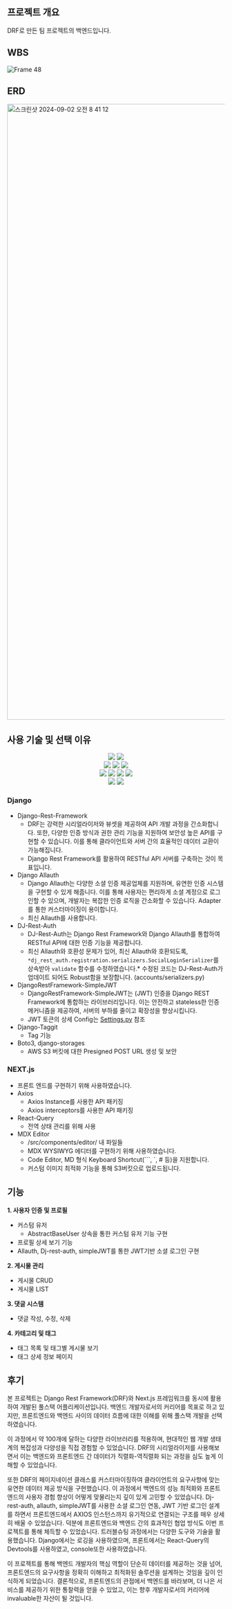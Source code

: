 ## 프로젝트 개요

DRF로 만든 팀 프로젝트의 백엔드입니다.

## WBS

![Frame 48](https://github.com/user-attachments/assets/925f4acd-8198-45ae-a4ac-61a47b10596b)

## ERD

<img width="1422" alt="스크린샷 2024-09-02 오전 8 41 12" src="https://github.com/user-attachments/assets/b9c94bbe-abcb-47a5-85e1-6a69bbbb0f52">

## 사용 기술 및 선택 이유

<div align=center>
  <img src="https://img.shields.io/badge/typescript-3178C6?style=for-the-badge&logo=typescript&logoColor=white">
  <img src="https://img.shields.io/badge/python-3776AB?style=for-the-badge&logo=python&logoColor=white">
  <br>

  <img src="https://img.shields.io/badge/html5-E34F26?style=for-the-badge&logo=html5&logoColor=white">
  <img src="https://img.shields.io/badge/css-1572B6?style=for-the-badge&logo=css3&logoColor=white">
  <img src="https://img.shields.io/badge/mysql-4479A1?style=for-the-badge&logo=mysql&logoColor=white">
  <br>

  <img src="https://img.shields.io/badge/react-61DAFB?style=for-the-badge&logo=react&logoColor=black">
  <img src="https://img.shields.io/badge/reactquery-FF4154?style=for-the-badge&logo=reactquery&logoColor=white">
  <img src="https://img.shields.io/badge/nextdotjs-000000?style=for-the-badge&logo=nextdotjs&logoColor=white">
  <img src="https://img.shields.io/badge/node.js-339933?style=for-the-badge&logo=Node.js&logoColor=white">
  <br>

  <img src="https://img.shields.io/badge/django-092E20?style=for-the-badge&logo=django&logoColor=white">
  <img src="https://img.shields.io/badge/amazonaws-232F3E?style=for-the-badge&logo=amazonaws&logoColor=white">
  <br>
</div>

### Django

- Django-Rest-Framework
    - DRF는 강력한 시리얼라이저와 뷰셋을 제공하여 API 개발 과정을 간소화합니다. 또한, 다양한 인증 방식과 권한 관리 기능을 지원하여 보안성 높은 API를 구현할 수 있습니다. 이를 통해 클라이언트와 서버 간의 효율적인 데이터 교환이 가능해집니다.
    - Django Rest Framework를 활용하여 RESTful API 서버를 구축하는 것이 목표입니다.
- Django Allauth
    - Django Allauth는 다양한 소셜 인증 제공업체를 지원하며, 유연한 인증 시스템을 구현할 수 있게 해줍니다. 이를 통해 사용자는 편리하게 소셜 계정으로 로그인할 수 있으며, 개발자는 복잡한 인증 로직을 간소화할 수 있습니다. Adapter를 통한 커스터마이징이 용이합니다.
    - 최신 Allauth를 사용합니다.
- DJ-Rest-Auth
    - DJ-Rest-Auth는 Django Rest Framework와 Django Allauth를 통합하여 RESTful API에 대한 인증 기능을 제공합니다.
    - 최신 Allauth와 호환성 문제가 있어, 최신 Allauth와 호환되도록, `*dj_rest_auth.registration.serializers.SocialLoginSerializer`를 상속받아 `validate` 함수를 수정하였습니다.* 수정된 코드는 DJ-Rest-Auth가 업데이트 되어도 Robust함을 보장합니다. (accounts/serializers.py)
- DjangoRestFramework-SimpleJWT
    - DjangoRestFramework-SimpleJWT는 (JWT) 인증을 Django REST Framework에 통합하는 라이브러리입니다. 이는 안전하고 stateless한 인증 메커니즘을 제공하여, 서버의 부하를 줄이고 확장성을 향상시킵니다.
    - JWT 토큰의 상세 Config는 [Settings.py](http://Settings.py) 참조
- Django-Taggit
    - Tag 기능
- Boto3, django-storages
    - AWS S3 버킷에 대한 Presigned POST URL 생성 및 보안

### NEXT.js

- 프론트 엔드를 구현하기 위해 사용하였습니다.
- Axios
    - Axios Instance를 사용한 API 패키징
    - Axios interceptors를 사용한 API 패키징
- React-Query
    - 전역 상태 관리를 위해 사용
- MDX Editor
    - /src/components/editor/ 내 파일들
    - MDX WYSIWYG 에디터를 구현하기 위해 사용하였습니다.
    - Code Editor, MD 형식 Keyboard Shortcut(```, `, # 등)을 지원합니다.
    - 커스텀 이미지 최적화 기능을 통해 S3버킷으로 업로드됩니다.

## 기능

**1. 사용자 인증 및 프로필**

- 커스텀 유저
    - AbstractBaseUser 상속을 통한 커스텀 유저 기능 구현
- 프로필 상세 보기 기능
- Allauth, Dj-rest-auth, simpleJWT를 통한 JWT기반 소셜 로그인 구현

**2. 게시물 관리**

- 게시물 CRUD
- 게시물 LIST

**3. 댓글 시스템**

- 댓글 작성, 수정, 삭제

**4. 카테고리 및 태그**

- 태그 목록 및 태그별 게시물 보기
- 태그 상세 정보 페이지

## 후기
본 프로젝트는 Django Rest Framework(DRF)와 Next.js 프레임워크를 동시에 활용하여 개발된 풀스택 어플리케이션입니다.
백엔드 개발자로서의 커리어를 목표로 하고 있지만, 프론트엔드와 백엔드 사이의 데이터 흐름에 대한 이해를 위해 풀스택 개발을 선택하였습니다.

이 과정에서 약 100개에 달하는 다양한 라이브러리를 적용하며, 현대적인 웹 개발 생태계의 복잡성과 다양성을 직접 경험할 수 있었습니다.
DRF의 시리얼라이저를 사용해보면서 이는 백엔드와 프론트엔드 간 데이터가 직렬화-역직렬화 되는 과정을 심도 높게 이해할 수 있었습니다.

또한 DRF의 페이지네이션 클래스를 커스터마이징하여 클라이언트의 요구사항에 맞는 유연한 데이터 제공 방식을 구현했습니다. 이 과정에서 백엔드의 성능 최적화와 프론트엔드의 사용자 경험 향상이 어떻게 맞물리는지 깊이 있게 고민할 수 있었습니다.
Dj-rest-auth, allauth, simpleJWT를 사용한 소셜 로그인 연동, JWT 기반 로그인 설계를 하면서 프론트엔드에서 AXIOS 인스턴스까지 유기적으로 연결되는 구조를 매우 상세히 배울 수 있었습니다.
덕분에 프론트엔드와 백엔드 간의 효과적인 협업 방식도 이번 프로젝트를 통해 체득할 수 있었습니다.
트러블슈팅 과정에서는 다양한 도구와 기술을 활용했습니다. Django에서는 로깅을 사용하였으며, 프론트에서는 React-Query의 Devtools를 사용하였고, console또한 사용하였습니다.

이 프로젝트를 통해 백엔드 개발자의 핵심 역할이 단순히 데이터를 제공하는 것을 넘어, 프론트엔드의 요구사항을 정확히 이해하고 최적화된 솔루션을 설계하는 것임을 깊이 인식하게 되었습니다.
결론적으로, 프론트엔드의 관점에서 백엔드를 바라보며, 더 나은 서비스를 제공하기 위한 통찰력을 얻을 수 있었고, 이는 향후 개발자로서의 커리어에 invaluable한 자산이 될 것입니다.
